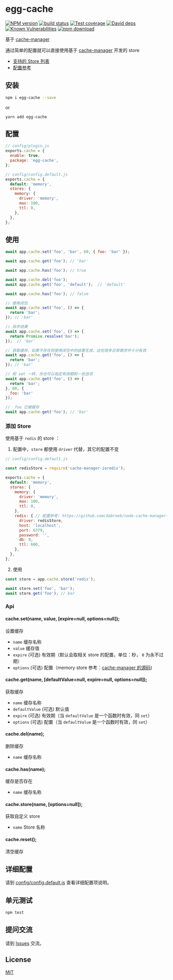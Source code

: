 # egg-cache

[![NPM version][npm-image]][npm-url]
[![build status][travis-image]][travis-url]
[![Test coverage][codecov-image]][codecov-url]
[![David deps][david-image]][david-url]
[![Known Vulnerabilities][snyk-image]][snyk-url]
[![npm download][download-image]][download-url]

[npm-image]: https://img.shields.io/npm/v/egg-cache.svg?style=flat-square
[npm-url]: https://npmjs.org/package/egg-cache
[travis-image]: https://img.shields.io/travis/hexindai/egg-cache.svg?style=flat-square
[travis-url]: https://travis-ci.org/hexindai/egg-cache
[codecov-image]: https://img.shields.io/codecov/c/github/hexindai/egg-cache.svg?style=flat-square
[codecov-url]: https://codecov.io/github/hexindai/egg-cache?branch=master
[david-image]: https://img.shields.io/david/hexindai/egg-cache.svg?style=flat-square
[david-url]: https://david-dm.org/hexindai/egg-cache
[snyk-image]: https://snyk.io/test/npm/egg-cache/badge.svg?style=flat-square
[snyk-url]: https://snyk.io/test/npm/egg-cache
[download-image]: https://img.shields.io/npm/dm/egg-cache.svg?style=flat-square
[download-url]: https://npmjs.org/package/egg-cache

基于 [cache-manager](https://github.com/BryanDonovan/node-cache-manager)

通过简单的配置就可以直接使用基于 [cache-manager](https://github.com/BryanDonovan/node-cache-manager) 开发的 store
* [支持的 Store 列表](https://github.com/BryanDonovan/node-cache-manager#store-engines)
* [配置参考](#store)

## 安装

```sh
npm i egg-cache --save
```

or

```
yarn add egg-cache
```

## 配置

```js
// config/plugin.js
exports.cache = {
  enable: true,
  package: 'egg-cache',
};
```

```js
// config/config.default.js
exports.cache = {
  default: 'memory',
  stores: {
    memory: {
      driver: 'memory',
      max: 100,
      ttl: 0,
    },
  },
};
```
## 使用

```js
await app.cache.set('foo', 'bar', 60, { foo: 'bar' });

await app.cache.get('foo'); // 'bar'

await app.cache.has('foo'); // true

await app.cache.del('foo');
await app.cache.get('foo', 'default');  // 'default'

await app.cache.has('foo'); // false

// 使用闭包
await app.cache.set('foo', () => {
  return 'bar';
}); // 'bar'

// 异步结果
await app.cache.set('foo', () => {
  return Promise.resolve('bar');
});  // 'bar'

// 获取缓存，如果不存在则使用闭包中的结果生成，这在很多日常需求中十分有效
await app.cache.get('foo', () => {
  return 'bar';
}); // 'bar'

// 和 set 一样，你也可以指定有效期和一些选项
await app.cache.get('foo', () => {
  return 'bar';
}, 60, {
  foo: 'bar'
});

//  foo 已被缓存
await app.cache.get('foo'); // 'bar'
```

### 添加 Store

使用基于 `redis` 的 store ：

1. 配置中，`store` 都使用 `driver` 代替，其它的配置不变

```js
// config/config.default.js

const redisStore = require('cache-manager-ioredis');

exports.cache = {
  default: 'memory',
  stores: {
    memory: {
      driver: 'memory',
      max: 100,
      ttl: 0,
    },
    redis: { // 配置参考: https://github.com/dabroek/node-cache-manager-ioredis#single-store
      driver: redisStore,
      host: 'localhost',
      port: 6379,
      password: '',
      db: 0,
      ttl: 600,
    },
  },
};
```

2. 使用

```js
const store = app.cache.store('redis');

await store.set('foo', 'bar');
await store.get('foo'); // bar
```

### Api

#### cache.set(name, value, [expire=null, options=null]);

设置缓存
 - `name` 缓存名称
 - `value` 缓存值
 - `expire` (可选) 有效期（默认会取相关 store 的配置，单位：秒， `0` 为永不过期）
 - `options` (可选) 配置（memory store 参考：[cache-manager 的源码](https://github.com/BryanDonovan/node-cache-manager/blob/master/lib/stores/memory.js#L14-L18))

#### cache.get(name, [defaultValue=null, expire=null, options=null]);

获取缓存
 - `name` 缓存名称
 - `defaultValue` (可选) 默认值
 - `expire` (可选) 有效期（当 `defaultValue` 是一个函数时有效，同 `set`）
 - `options` (可选) 配置（当 `defaultValue` 是一个函数时有效，同 `set`）

#### cache.del(name);

删除缓存
 - `name` 缓存名称

#### cache.has(name);

缓存是否存在
 - `name` 缓存名称

#### cache.store(name, [options=null]);

获取自定义 store
 - `name` Store 名称

#### cache.reset();

清空缓存

## 详细配置

请到 [config/config.default.js](config/config.default.js) 查看详细配置项说明。

## 单元测试

```sh
npm test
```

## 提问交流

请到 [Issues](https://github.com/hexindai/egg-cache/issues) 交流。

## License

[MIT](https://github.com/hexindai/egg-cache/LICENSE)
